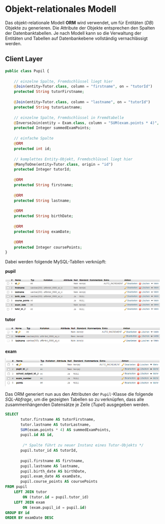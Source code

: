 # Objekt-relationales Modell

Das objekt-relationale Modell **ORM** wird verwendet, um für Entitäten (*DB*) Objekte zu
generieren. Die Attribute der Objekte entsprechen den Spalten der Datenbanktabellen. Je
nach Modell kann so die Verwaltung der Entitäten und Tabellen auf Datenbankebene vollständig vernachlässigt
werden.

## Client Layer

````php
public class Pupil {

    // einzelne Spalte, Fremdschlüssel liegt hier
    @Join(entity=Tutor.class, column = "firstname", on = "tutorId")
    protected String tutorFirstname;    
    
    @Join(entity=Tutor.class, column = "lastname", on = "tutorId")
    protected String tutorLastname;
    
    // einzelne Spalte, Fremdschlüssel in Fremdtabelle
    @InverseJoin(entity = Exam.class, column = "SUM(exam.points * 4)", on = "pupilId")
    protected Integer summedExamPoints;
    
    // einfache Spalte
    @ORM
    protected int id;
    
    // komplettes Entity-Objekt, Fremdschlüssel liegt hier
    @ManyToOne(entity=Tutor.class, origin = "id")
    protected Integer tutorId;
    
    @ORM
    protected String firstname;
    
    @ORM
    protected String lastname;
    
    @ORM
    protected String birthDate;
    
    @ORM
    protected String examDate;
    
    @ORM
    protected Integer coursePoints;
}
````

Dabei werden folgende MySQL-Tabllen verknüpft:

**pupil**

![Pupil-Table](/docs/img/tbl-pupil.png)

**tutor**

![Tutor-Table](/docs/img/tbl-tutor.png)

**exam**

![Exam-Table](/docs/img/tbl-exam.png)

Das ORM generiert nun aus den Attributen der ``Pupil``-Klasse die folgende *SQL-Abfrage*,
um die gezeigten Tabellen so zu verknüpfen, dass alle zusammenhängenden Datensätze je
Zeile (*Tupel*) ausgegeben werden.

````sql
SELECT
       tutor.firstname AS tutorFirstname,
       tutor.lastname AS tutorLastname,
       SUM(exam.points * 4) AS summedExamPoints,
       pupil.id AS id,

        /* Spalte führt zu neuer Instanz eines Tutor-Objekts */
       pupil.tutor_id AS tutorId,
       
       pupil.firstname AS firstname,
       pupil.lastname AS lastname,
       pupil.birth_date AS birthDate,
       pupil.exam_date AS examDate,
       pupil.course_points AS coursePoints 
FROM pupil 
    LEFT JOIN tutor 
        ON (tutor.id = pupil.tutor_id)
    LEFT JOIN exam
        ON (exam.pupil_id = pupil.id)
GROUP BY id
ORDER BY examDate DESC
````